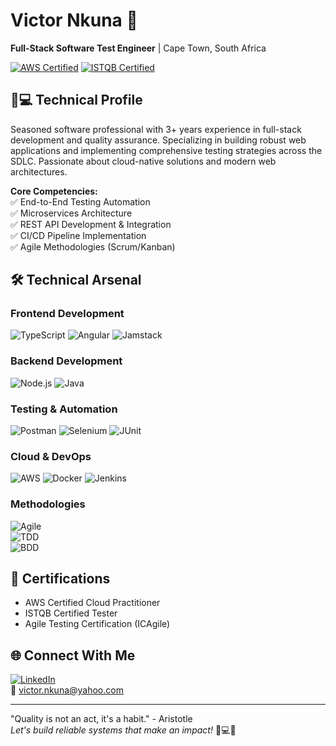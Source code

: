 # Victor Nkuna 🚀  
**Full-Stack Software Test Engineer** | Cape Town, South Africa  

[![AWS Certified](https://img.shields.io/badge/AWS-Certified%20Cloud%20Practitioner-orange)](https://aws.amazon.com/certification/)
[![ISTQB Certified](https://img.shields.io/badge/ISTQB-Certified%20Tester-blue)](https://www.istqb.org/)

## 👨💻 Technical Profile

Seasoned software professional with 3+ years experience in full-stack development and quality assurance. Specializing in building robust web applications and implementing comprehensive testing strategies across the SDLC. Passionate about cloud-native solutions and modern web architectures.

**Core Competencies:**  
✅ End-to-End Testing Automation  
✅ Microservices Architecture  
✅ REST API Development & Integration  
✅ CI/CD Pipeline Implementation  
✅ Agile Methodologies (Scrum/Kanban)

## 🛠 Technical Arsenal

### **Frontend Development**  
![TypeScript](https://img.shields.io/badge/-TypeScript-3178C6?logo=typescript&logoColor=white)
![Angular](https://img.shields.io/badge/-Angular-DD0031?logo=angular&logoColor=white)
![Jamstack](https://img.shields.io/badge/-Jamstack-F0047F?logo=jamstack&logoColor=white)

### **Backend Development**  
![Node.js](https://img.shields.io/badge/-Node.js-339933?logo=nodedotjs&logoColor=white)
![Java](https://img.shields.io/badge/-Java-8-007396?logo=java&logoColor=white)

### **Testing & Automation**  
![Postman](https://img.shields.io/badge/-Postman-FF6C37?logo=postman&logoColor=white)
![Selenium](https://img.shields.io/badge/-Selenium-43B02A?logo=selenium&logoColor=white)
![JUnit](https://img.shields.io/badge/-JUnit-25A162?logo=junit5&logoColor=white)

### **Cloud & DevOps**  
![AWS](https://img.shields.io/badge/-AWS-232F3E?logo=amazonaws&logoColor=white)
![Docker](https://img.shields.io/badge/-Docker-2496ED?logo=docker&logoColor=white)
![Jenkins](https://img.shields.io/badge/-Jenkins-D24939?logo=jenkins&logoColor=white)

### **Methodologies**  
![Agile](https://img.shields.io/badge/-Agile-0091D5?logo=agile&logoColor=white)  
![TDD](https://img.shields.io/badge/-TDD-25A162)  
![BDD](https://img.shields.io/badge/-BDD-4479A1)

## 📜 Certifications
- AWS Certified Cloud Practitioner
- ISTQB Certified Tester
- Agile Testing Certification (ICAgile)

## 🌐 Connect With Me
[![LinkedIn](https://img.shields.io/badge/-LinkedIn-0A66C2?logo=linkedin&logoColor=white)](https://www.linkedin.com/in/[YOUR-LINKEDIN-HANDLE]/)  
📧 [victor.nkuna@yahoo.com](mailto:victor.nkuna@yahoo.com)

---

"Quality is not an act, it's a habit." - Aristotle  
*Let's build reliable systems that make an impact!* 👨💻🚀
